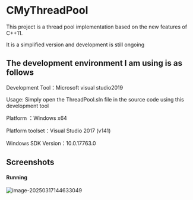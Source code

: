 # CMyThreadPool

This project is a thread pool implementation based on the new features of C++11. 

It is a simplified version and development is still ongoing



## The development environment I am using is as follows

Development Tool：Microsoft visual studio2019

Usage: Simply open the ThreadPool.sln file in the source code using this development tool



Platform ：Windows x64

Platform toolset：Visual Studio 2017 (v141)

Windows SDK Version：10.0.17763.0



## Screenshots

#### Running

![image-20250317144633049](D:\MyCode\vsproject\ThreadPool\README.assets\image-20250317144633049.png)

